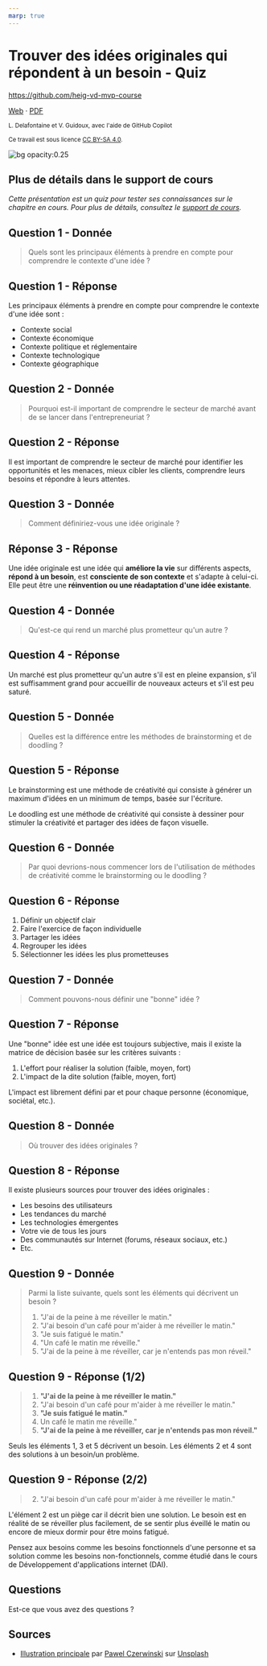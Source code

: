 ```yaml
---
marp: true
---
```


<!--
theme: gaia
size: 16:9
paginate: true
author: L. Delafontaine et V. Guidoux, avec l'aide de GitHub Copilot
title: HEIG-VD MVP Course - Trouver des idées originales qui répondent à un besoin - Quiz
description: Quiz sur le chapitre Trouver des idées originales qui répondent à un besoin pour le cours MVP à la HEIG-VD, Suisse
url: https://heig-vd-mvp-course.github.io/heig-vd-mvp-course/03-cours-trouver-des-idees-originales-qui-repondent-a-un-besoin/03-quiz/index.html
header: "**Trouver des idées originales qui répondent à un besoin - Quiz**"
footer: "**HEIG-VD** - MVP Course 2024-2025 - CC BY-SA 4.0"
style: |
    :root {
        --color-background: #fff;
        --color-foreground: #333;
        --color-highlight: #f96;
        --color-dimmed: #888;
        --color-headings: #7d8ca3;
    }
    blockquote {
        font-style: italic;
    }
    table {
        width: 100%;
    }
    h1, h2, h3, h4, h5, h6 {
        color: var(--color-headings);
    }
    h2, h3, h4, h5, h6 {
        font-size: 1.5rem;
    }
    h1 a:link, h2 a:link, h3 a:link, h4 a:link, h5 a:link, h6 a:link {
        text-decoration: none;
    }
    section:not(.lead) > p, blockquote {
        text-align: justify;
    }
    section:has(h1) {
        padding: 50px;
    }
    section:has(h1) > header {
        display: none;
    }
    section > header {
        font-size: 50%;
    }
    .two-columns {
        display: grid;
        grid-template-columns: 1fr 1fr;
        gap: 1rem;
    }
headingDivider: 6
-->

# Trouver des idées originales qui répondent à un besoin - Quiz

<!--
_class: lead
_paginate: false
-->

<https://github.com/heig-vd-mvp-course>

[Web][web] · [PDF][pdf]

<small>L. Delafontaine et V. Guidoux, avec l'aide de GitHub Copilot</small>

<small>Ce travail est sous licence [CC BY-SA 4.0][license].</small>

![bg opacity:0.25][illustration-principale]

## Plus de détails dans le support de cours

<!-- _class: lead -->

_Cette présentation est un quiz pour tester ses connaissances sur le chapitre en
cours. Pour plus de détails, consultez le [support de cours][course-material]._

## Question 1 - Donnée

> Quels sont les principaux éléments à prendre en compte pour comprendre le
> contexte d'une idée ?

## Question 1 - Réponse

Les principaux éléments à prendre en compte pour comprendre le contexte d'une
idée sont :

- Contexte social
- Contexte économique
- Contexte politique et réglementaire
- Contexte technologique
- Contexte géographique

## Question 2 - Donnée

> Pourquoi est-il important de comprendre le secteur de marché avant de se
> lancer dans l'entrepreneuriat ?

## Question 2 - Réponse

Il est important de comprendre le secteur de marché pour identifier les
opportunités et les menaces, mieux cibler les clients, comprendre leurs besoins
et répondre à leurs attentes.

## Question 3 - Donnée

> Comment définiriez-vous une idée originale ?

## Réponse 3 - Réponse

Une idée originale est une idée qui **améliore la vie** sur différents aspects,
**répond à un besoin**, est **consciente de son contexte** et s'adapte à
celui-ci. Elle peut être une **réinvention ou une réadaptation d'une idée
existante**.

## Question 4 - Donnée

> Qu'est-ce qui rend un marché plus prometteur qu'un autre ?

## Question 4 - Réponse

Un marché est plus prometteur qu'un autre s'il est en pleine expansion, s'il est
suffisamment grand pour accueillir de nouveaux acteurs et s'il est peu saturé.

## Question 5 - Donnée

> Quelles est la différence entre les méthodes de brainstorming et de doodling ?

## Question 5 - Réponse

Le brainstorming est une méthode de créativité qui consiste à générer un maximum
d'idées en un minimum de temps, basée sur l'écriture.

Le doodling est une méthode de créativité qui consiste à dessiner pour stimuler
la créativité et partager des idées de façon visuelle.

## Question 6 - Donnée

> Par quoi devrions-nous commencer lors de l'utilisation de méthodes de
> créativité comme le brainstorming ou le doodling ?

## Question 6 - Réponse

1. Définir un objectif clair
2. Faire l'exercice de façon individuelle
3. Partager les idées
4. Regrouper les idées
5. Sélectionner les idées les plus prometteuses

## Question 7 - Donnée

> Comment pouvons-nous définir une "bonne" idée ?

## Question 7 - Réponse

Une "bonne" idée est une idée est toujours subjective, mais il existe la matrice
de décision basée sur les critères suivants :

1. L'effort pour réaliser la solution (faible, moyen, fort)
2. L'impact de la dite solution (faible, moyen, fort)

L'impact est librement défini par et pour chaque personne (économique, sociétal,
etc.).

## Question 8 - Donnée

> Où trouver des idées originales ?

## Question 8 - Réponse

Il existe plusieurs sources pour trouver des idées originales :

- Les besoins des utilisateurs
- Les tendances du marché
- Les technologies émergentes
- Votre vie de tous les jours
- Des communautés sur Internet (forums, réseaux sociaux, etc.)
- Etc.

## Question 9 - Donnée

> Parmi la liste suivante, quels sont les éléments qui décrivent un besoin ?
>
> 1. "J'ai de la peine à me réveiller le matin."
> 2. "J'ai besoin d'un café pour m'aider à me réveiller le matin."
> 3. "Je suis fatigué le matin."
> 4. "Un café le matin me réveille."
> 5. "J'ai de la peine à me réveiller, car je n'entends pas mon réveil."

## Question 9 - Réponse (1/2)

> 1. **"J'ai de la peine à me réveiller le matin."**
> 2. "J'ai besoin d'un café pour m'aider à me réveiller le matin."
> 3. **"Je suis fatigué le matin."**
> 4. Un café le matin me réveille."
> 5. **"J'ai de la peine à me réveiller, car je n'entends pas mon réveil."**

Seuls les éléments 1, 3 et 5 décrivent un besoin. Les éléments 2 et 4 sont des
solutions à un besoin/un problème.

## Question 9 - Réponse (2/2)

> 2. "J'ai besoin d'un café pour m'aider à me réveiller le matin."

L'élément 2 est un piège car il décrit bien une solution. Le besoin est en
réalité de se réveiller plus facilement, de se sentir plus éveillé le matin ou
encore de mieux dormir pour être moins fatigué.

Pensez aux besoins comme les besoins fonctionnels d'une personne et sa solution
comme les besoins non-fonctionnels, comme étudié dans le cours de Développement
d'applications internet (DAI).

## Questions

<!-- _class: lead -->

Est-ce que vous avez des questions ?

## Sources

- [Illustration principale][illustration-principale] par
  [Pawel Czerwinski](https://unsplash.com/@pawel_czerwinski) sur
  [Unsplash](https://unsplash.com/photos/blue-and-orange-abstract-painting-yn97LNy0bao)

<!-- URLs -->

[web]:
	https://heig-vd-mvp-course.github.io/heig-vd-mvp-course/03-cours-trouver-des-idees-originales-qui-repondent-a-un-besoin/01-presentation/
[pdf]:
	https://heig-vd-mvp-course.github.io/heig-vd-mvp-course/03-cours-trouver-des-idees-originales-qui-repondent-a-un-besoin/01-presentation/03-cours-trouver-des-idees-originales-qui-repondent-a-un-besoin-presentation.pdf
[course-material]:
	https://github.com/heig-vd-mvp-course/heig-vd-mvp-course/blob/main/03-cours-trouver-des-idees-originales-qui-repondent-a-un-besoin/02-support-de-cours/README.md
[license]:
	https://github.com/heig-vd-mvp-course/heig-vd-mvp-course/blob/main/LICENSE.md

<!-- Illustrations -->

[illustration-principale]:
	https://images.unsplash.com/photo-1553949345-eb786bb3f7ba?fit=crop&h=720
